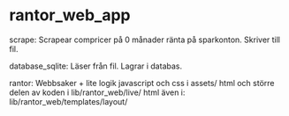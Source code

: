 # rantor_web_app

scrape: Scrapear compricer på 0 månader ränta på sparkonton. Skriver till fil.

database_sqlite: Läser från fil. Lagrar i databas.

rantor: Webbsaker + lite logik
    javascript och css i assets/
    html och större delen av koden i lib/rantor_web/live/
    html även i: lib/rantor_web/templates/layout/